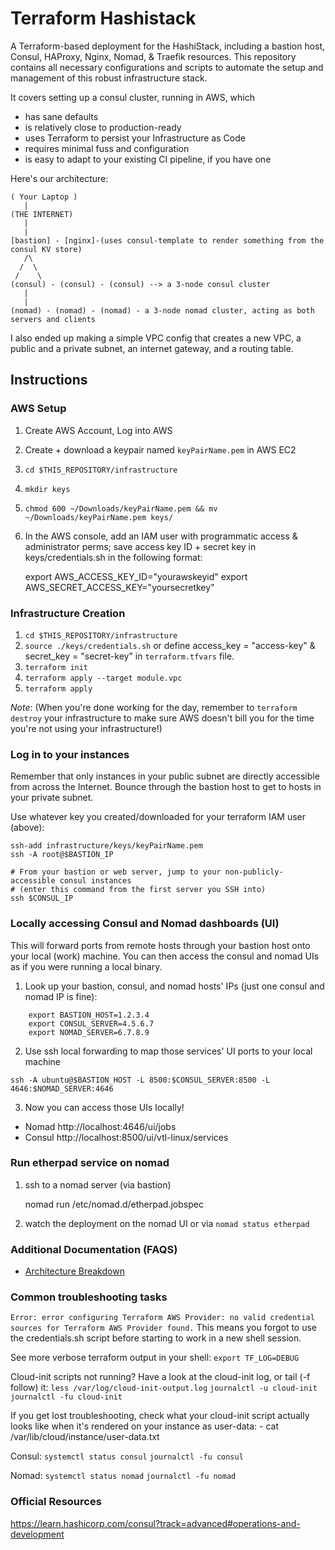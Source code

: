 # Terraform Hashistack

A Terraform-based deployment for the HashiStack, including a bastion host, Consul, HAProxy, Nginx, Nomad, & Traefik resources. This repository contains all necessary configurations and scripts to automate the setup and management of this robust infrastructure stack.

It covers setting up a consul cluster, running in AWS, which

- has sane defaults
- is relatively close to production-ready
- uses Terraform to persist your Infrastructure as Code
- requires minimal fuss and configuration
- is easy to adapt to your existing CI pipeline, if you have one

Here's our architecture:

```
( Your Laptop )
   |
(THE INTERNET)
   |
   |
[bastion] - [nginx]-(uses consul-template to render something from the consul KV store)
   /\
  /  \
 /    \
(consul) - (consul) - (consul) --> a 3-node consul cluster
   |
   |
(nomad) - (nomad) - (nomad) - a 3-node nomad cluster, acting as both servers and clients
```

I also ended up making a simple VPC config that creates a new VPC, a public and a private subnet, an internet gateway, and a routing table.

## Instructions

### AWS Setup

1. Create AWS Account, Log into AWS
2. Create + download a keypair named `keyPairName.pem` in AWS EC2
3. `cd $THIS_REPOSITORY/infrastructure`
4. `mkdir keys`
5. `chmod 600 ~/Downloads/keyPairName.pem && mv ~/Downloads/keyPairName.pem keys/`
6. In the AWS console, add an IAM user with programmatic access & administrator perms; save access key ID + secret key in keys/credentials.sh in the following format:

   export AWS_ACCESS_KEY_ID="yourawskeyid"
   export AWS_SECRET_ACCESS_KEY="yoursecretkey"

### Infrastructure Creation

1. `cd $THIS_REPOSITORY/infrastructure`
2. `source ./keys/credentials.sh` or define access_key = "access-key" & secret_key = "secret-key" in `terraform.tfvars` file.
3. `terraform init`
4. `terraform apply --target module.vpc`
5. `terraform apply`

_Note_: (When you're done working for the day, remember to `terraform destroy` your infrastructure to make sure AWS doesn't bill you for the time you're not using your infrastructure!)

### Log in to your instances

Remember that only instances in your public subnet are directly accessible from across the Internet. Bounce through the bastion host to get to hosts in your private subnet.

Use whatever key you created/downloaded for your terraform IAM user (above):

```
ssh-add infrastructure/keys/keyPairName.pem
ssh -A root@$BASTION_IP

# From your bastion or web server, jump to your non-publicly-accessible consul instances
# (enter this command from the first server you SSH into)
ssh $CONSUL_IP
```

### Locally accessing Consul and Nomad dashboards (UI)

This will forward ports from remote hosts through your bastion host onto your local (work) machine. You can then access the consul and nomad UIs as if you were running a local binary.

1. Look up your bastion, consul, and nomad hosts' IPs (just one consul and nomad IP is fine):

```
    export BASTION_HOST=1.2.3.4
    export CONSUL_SERVER=4.5.6.7
    export NOMAD_SERVER=6.7.8.9
```

2. Use ssh local forwarding to map those services' UI ports to your local machine

```
ssh -A ubuntu@$BASTION_HOST -L 8500:$CONSUL_SERVER:8500 -L 4646:$NOMAD_SERVER:4646
```

3. Now you can access those UIs locally!

- Nomad http://localhost:4646/ui/jobs
- Consul http://localhost:8500/ui/vtl-linux/services

### Run etherpad service on nomad

1. ssh to a nomad server (via bastion)

   nomad run /etc/nomad.d/etherpad.jobspec

2. watch the deployment on the nomad UI or via `nomad status etherpad`


### Additional Documentation (FAQS)

- [Architecture Breakdown]()

### Common troubleshooting tasks

`Error: error configuring Terraform AWS Provider: no valid credential sources for Terraform AWS Provider found.`
This means you forgot to use the credentials.sh script before starting to work in a new shell session.

See more verbose terraform output in your shell:
`export TF_LOG=DEBUG`

Cloud-init scripts not running? Have a look at the cloud-init log, or tail (-f follow) it:
`less /var/log/cloud-init-output.log`
`journalctl -u cloud-init`
`journalctl -fu cloud-init`

If you get lost troubleshooting, check what your cloud-init script actually looks like when it's rendered on your instance as user-data: - cat /var/lib/cloud/instance/user-data.txt

Consul:
`systemctl status consul`
`journalctl -fu consul`

Nomad:
`systemctl status nomad`
`journalctl -fu nomad`

### Official Resources

https://learn.hashicorp.com/consul?track=advanced#operations-and-development
